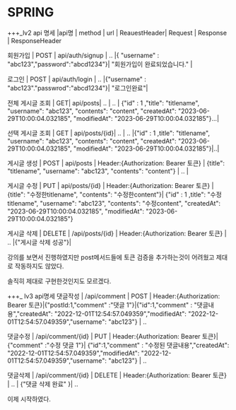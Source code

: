 # SPRING

+++_lv2 api 명세
|api명 | method | url | ReauestHeader| Request | Response | ResponseHeader

회원가입 | POST | api/auth/signup | .. |{ "username" : "abc123","password":"abcd1234"}| "회원가입이 완료되었습니다." |

로그인   | POST | api/auth/login  | .. |{"username" : "abc123"."passwrod":"abcd1234"}| "로그인완료"|

전체 게시글 조회 | GET| api/posts| .. | .. | {"id" : 1 ,"title": "titlename", "username": "abc123", "contents": "content", "createdAt": "2023-06-29T10:00:04.032185", "modifiedAt": "2023-06-29T10:00:04.032185"}...|

선택 게시글 조회 | GET | api/posts/{id}| .. | .. |{"id" : 1 ,title": "titlename", "username": "abc123", "contents": "content", "createdAt": "2023-06-29T10:00:04.032185", "modifiedAt": "2023-06-29T10:00:04.032185"}|..|

게시글 생성 | POST | api/posts | Header:{Authorization: Bearer 토큰} | {title": "titlename", "username": "abc123", "contents": "content"} | .. |

게시글 수정 | PUT | api/posts/{id} | Header:{Authorization: Bearer 토큰} | {title": "수정한titlename", "contents": "수정한content"}| {"id" : 1 ,title": "수정titlename", "username": "abc123", "contents": "수정content", "createdAt": "2023-06-29T10:00:04.032185", "modifiedAt": "2023-06-29T10:00:04.032185"}

게시글 삭제 | DELETE | /api/posts/{id} | Header:{Authorization: Bearer 토큰} | .. |{"게시글 삭제 성공"}|

강의를 보면서 진행하였지만 post메서드들에 토큰 검증을 추가하는것이 어려웠고 제대로 작동하지도 않았다.

솔직히 제대로 구현한것인지도 모르겠다. 



+++_ lv3 api명세
댓글작성 | /api/comment | POST | Header:{Authorization: Bearer 토큰}|{"postId:1,"comment" :"댓글 1"}|{"id":1,"comment" : "댓글내용","createdAt": "2022-12-01T12:54:57.049359","modifiedAt": "2022-12-01T12:54:57.049359","username": "abc123"} | ..

댓글수정 | /api/comment/{id} | PUT | Header:{Authorization: Bearer 토큰}|{"comment" :"수정 댓글 1"}| {"id":1,"comment" : "수정된 댓글내용","createdAt": "2022-12-01T12:54:57.049359","modifiedAt": "2022-12-01T12:54:57.049359","username": "abc123"} | ..

댓글삭제 | /api/comment/{id} | DELETE | Header:{Authorization: Bearer 토큰} | .. | {"댓글 삭제 완료" }| ..

이제 시작하였다.

